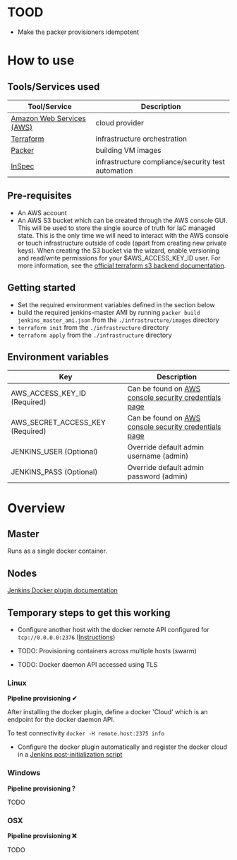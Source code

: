 # TOOD

 * Make the packer provisioners idempotent

# How to use

## Tools/Services used

| Tool/Service                                         | Description                                        |
| ---------------------------------------------------- | -------------------------------------------------- |
| [Amazon Web Services (AWS)](https://aws.amazon.com/) | cloud provider                                     |
| [Terraform](https://www.terraform.io/)               | infrastructure orchestration                       |
| [Packer](https://www.packer.io/)                     | building VM images                                 |
| [InSpec](https://www.inspec.io/)                     | infrastructure compliance/security test automation |

## Pre-requisites

* An AWS account
* An AWS S3 bucket which can be created through the AWS console GUI. This will be used to store the single source of truth for IaC managed state. This is the only
  time we will need to interact with the AWS console or touch infrastructure outside of code (apart from creating new private keys). When creating the S3 bucket
  via the wizard, enable versioning and read/write permissions for your $AWS_ACCESS_KEY_ID user. For more information, see the [official terraform s3 backend
  documentation](https://www.terraform.io/docs/backends/types/s3.html).

## Getting started

* Set the required environment variables defined in the section below
* build the required jenkins-master AMI by running `packer build jenkins_master_ami.json` from the `./infrastructure/images` directory
* `terraform init` from the `./infrastructure` directory
* `terraform apply` from the `./infrastructure` directory

## Environment variables

| Key                               | Description                                                                                                            |
| --------------------------------- | ---------------------------------------------------------------------------------------------------------------------- |
| AWS_ACCESS_KEY_ID (Required)      | Can be found on [AWS console security credentials page](https://console.aws.amazon.com/iam/home?#/security_credential) |
| AWS_SECRET_ACCESS_KEY (Required)  | Can be found on [AWS console security credentials page](https://console.aws.amazon.com/iam/home?#/security_credential) |
| JENKINS_USER (Optional)           | Override default admin username (admin)                                                                                |
| JENKINS_PASS (Optional)           | Override default admin password (admin)                                                                                |

# Overview

## Master

Runs as a single docker container.

## Nodes

[Jenkins Docker plugin documentation](https://wiki.jenkins.io/display/JENKINS/Docker+Plugin)

## Temporary steps to get this working

* Configure another host with the docker remote API configured for `tcp://0.0.0.0:2376` ([Instructions](https://www.ivankrizsan.se/2016/05/18/enabling-docker-remote-api-on-ubuntu-16-04))

* TODO: Provisioning containers across multiple hosts (swarm)
* TODO: Docker daemon API accessed using TLS

### Linux

__Pipeline provisioning ✔__

After installing the docker plugin, define a docker 'Cloud' which is an endpoint for the docker daemon API.

To test connectivity `docker -H remote.host:2375 info`

* Configure the docker plugin automatically and register the docker cloud in a [Jenkins post-initialization script](https://wiki.jenkins.io/display/JENKINS/Post-initialization+script)

### Windows

__Pipeline provisioning ?__

TODO

### OSX

__Pipeline provisioning ❌__

TODO
